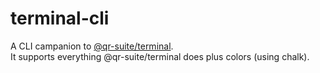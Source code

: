 # terminal-cli

A CLI campanion to [@qr-suite/terminal](https://github.com/josefschabasser/qr-suite/tree/develop/packages/terminal).  
It supports everything @qr-suite/terminal does plus colors (using chalk).
